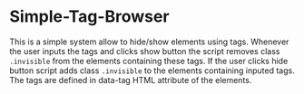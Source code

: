 # Simple-Tag-Browser
This is a simple system allow to hide/show elements using tags. Whenever the user inputs the tags and clicks show button the script removes class ```.invisible``` from the elements containing these tags. If the user clicks hide button script adds class ```.invisible``` to the elements containing inputed tags. The tags are defined in data-tag HTML attribute of the elements.
